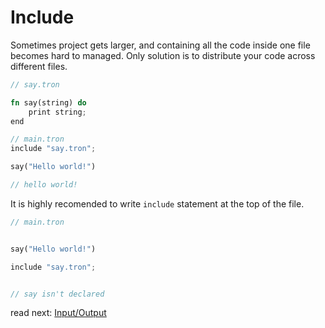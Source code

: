 # Include

Sometimes project gets larger, and containing all the code inside one file becomes hard to managed. Only solution is to distribute your code across different files.

```rs
// say.tron

fn say(string) do
    print string;
end
```

```rs
// main.tron
include "say.tron";

say("Hello world!")

// hello world!
```

It is highly recomended to write `include` statement at the top of the file.

```rs
// main.tron


say("Hello world!")

include "say.tron";


// say isn't declared
```

read next: [Input/Output](./IO.md)

